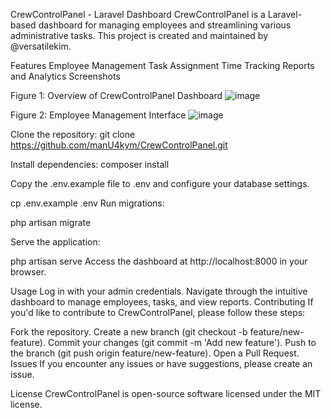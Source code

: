 CrewControlPanel - Laravel Dashboard
CrewControlPanel is a Laravel-based dashboard for managing employees and streamlining various administrative tasks. This project is created and maintained by @versatilekim.

Features
Employee Management
Task Assignment
Time Tracking
Reports and Analytics
Screenshots

Figure 1: Overview of CrewControlPanel Dashboard
![image](https://github.com/ManU4kym/CrewControlPanel/assets/114481062/a27b1ec9-79dc-4f6b-aa6c-876ca6153678)


Figure 2: Employee Management Interface
![image](https://github.com/ManU4kym/CrewControlPanel/assets/114481062/e0f6448b-2dbe-4008-9a88-f0e2dd80f630)

Clone the repository:
 git clone https://github.com/manU4kym/CrewControlPanel.git

 Install dependencies:
composer install

Copy the .env.example file to .env and configure your database settings.

cp .env.example .env
Run migrations:

php artisan migrate

Serve the application:

php artisan serve
Access the dashboard at http://localhost:8000 in your browser.

Usage
Log in with your admin credentials.
Navigate through the intuitive dashboard to manage employees, tasks, and view reports.
Contributing
If you'd like to contribute to CrewControlPanel, please follow these steps:

Fork the repository.
Create a new branch (git checkout -b feature/new-feature).
Commit your changes (git commit -m 'Add new feature').
Push to the branch (git push origin feature/new-feature).
Open a Pull Request.
Issues
If you encounter any issues or have suggestions, please create an issue.

License
CrewControlPanel is open-source software licensed under the MIT license.

